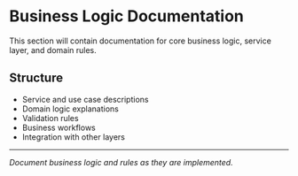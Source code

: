 # Business Logic Documentation

This section will contain documentation for core business logic, service layer, and domain rules.

## Structure
- Service and use case descriptions
- Domain logic explanations
- Validation rules
- Business workflows
- Integration with other layers

---

*Document business logic and rules as they are implemented.* 